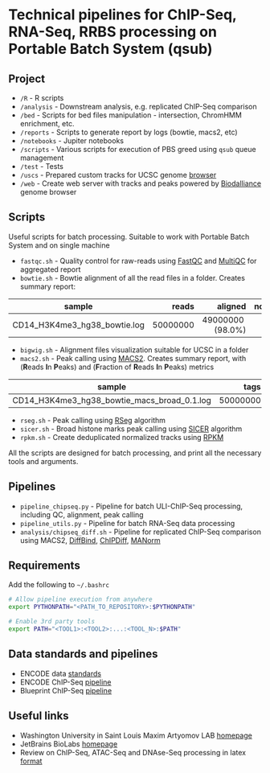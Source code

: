 Technical pipelines for ChIP-Seq, RNA-Seq, RRBS processing on Portable Batch System (qsub)
==========

Project
-------
* `/R`          - R scripts
* `/analysis`   - Downstream analysis, e.g. replicated ChIP-Seq comparison
* `/bed`        - Scripts for bed files manipulation - intersection, ChromHMM enrichment, etc.
* `/reports`    - Scripts to generate report by logs (bowtie, macs2, etc) 
* `/notebooks`  - Jupiter notebooks
* `/scripts`    - Various scripts for execution of PBS greed using `qsub` queue management
* `/test`       - Tests
* `/uscs`       - Prepared custom tracks for UCSC genome [browser](https://genome.ucsc.edu/)
* `/web`        - Create web server with tracks and peaks powered by [Biodalliance](http://www.biodalliance.org/) genome browser


Scripts
-------
Useful scripts for batch processing. Suitable to work with Portable Batch System and on single machine
* `fastqc.sh`   - Quality control for raw-reads using [FastQC](http://www.bioinformatics.babraham.ac.uk/projects/fastqc/) 
and [MultiQC](http://multiqc.info/) for aggregated report  
* `bowtie.sh`   - Bowtie alignment of all the read files in a folder. Creates summary report:

| sample |  reads | aligned | not_aligned | supressed |
| ------------- |-------------:| -----:| -----:| -----:|
| CD14_H3K4me3_hg38_bowtie.log| 50000000 | 49000000  (98.0%) | 300000 (0.6%) | 7000000 (1.4%) |  
* `bigwig.sh`   - Alignment files visualization suitable for UCSC in a folder
* `macs2.sh`    - Peak calling using [MACS2](https://github.com/taoliu/MACS). 
Creates summary report, with (**R**eads **I**n **P**eaks) and (**F**raction of **R**eads **I**n **P**eaks) metrics

| sample |  tags | redundant_rate | paired_peaks | fragment| alternatives | peaks| rip| frip |
| ------------- |-------------:| -----:| -----:| -----:|-----:|-----:|-----:|-----:|
| CD14_H3K4me3_hg38_bowtie_macs_broad_0.1.log| 50000000 | 0.1 | 20500 | 150 | 3,150 | 40000 | 3500000 | 70 |
* `rseg.sh`     - Peak calling using [RSeg](https://academic.oup.com/bioinformatics/article/27/6/870/236489/Identifying-dispersed-epigenomic-domains-from-ChIP) algorithm
* `sicer.sh`    - Broad histone marks peak calling using [SICER](https://www.ncbi.nlm.nih.gov/pmc/articles/PMC2732366/) algorithm
* `rpkm.sh`     - Create deduplicated normalized tracks using [RPKM](http://www.rna-seqblog.com/rpkm-fpkm-and-tpm-clearly-explained/)				

All the scripts are designed for batch processing, and print all the necessary tools and arguments.

Pipelines
---------
* `pipeline_chipseq.py`         - Pipeline for batch ULI-ChIP-Seq processing, including QC, alignment, peak calling
* `pipeline_utils.py`           - Pipeline for batch RNA-Seq data processing
* `analysis/chipseq_diff.sh`    - Pipeline for replicated ChIP-Seq comparison using MACS2, [DiffBind](http://www.nature.com/nature/journal/v481/n7381/full/nature10730.html), 
[ChIPDiff](https://academic.oup.com/bioinformatics/article/24/20/2344/258202/An-HMM-approach-to-genome-wide-identification-of), 
[MANorm](https://www.ncbi.nlm.nih.gov/pubmed/22424423)


Requirements
------------
Add the following to `~/.bashrc`
```bash
# Allow pipeline execution from anywhere
export PYTHONPATH="<PATH_TO_REPOSITORY>:$PYTHONPATH"

# Enable 3rd party tools
export PATH="<TOOL1>:<TOOL2>:...:<TOOL_N>:$PATH"
```
Data standards and pipelines
--------------
* ENCODE data [standards](https://www.encodeproject.org/data-standards/)
* ENCODE ChIP-Seq [pipeline](https://github.com/ENCODE-DCC/chip-seq-pipeline)
* Blueprint ChIP-Seq [pipeline](http://dcc.blueprint-epigenome.eu/#/md/chip_seq_grch38)

Useful links
------------
* Washington University in Saint Louis Maxim Artyomov LAB [homepage](https://artyomovlab.wustl.edu/site/) 
* JetBrains BioLabs [homepage](https://research.jetbrains.org/groups/biolabs)
* Review on ChIP-Seq, ATAC-Seq and DNAse-Seq processing in latex [format](https://github.com/olegs/bioinformatics)